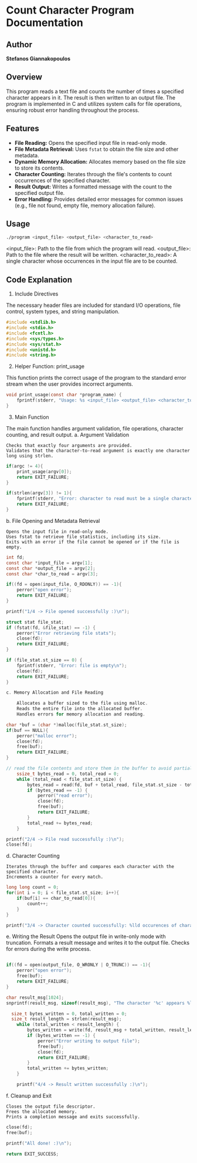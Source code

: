 # Count Character Program Documentation

## Author
**Stefanos Giannakopoulos**

## Overview
This program reads a text file and counts the number of times a specified character appears in it. The result is then written to an output file. The program is implemented in C and utilizes system calls for file operations, ensuring robust error handling throughout the process.

## Features
- **File Reading:** Opens the specified input file in read-only mode.
- **File Metadata Retrieval:** Uses `fstat` to obtain the file size and other metadata.
- **Dynamic Memory Allocation:** Allocates memory based on the file size to store its contents.
- **Character Counting:** Iterates through the file's contents to count occurrences of the specified character.
- **Result Output:** Writes a formatted message with the count to the specified output file.
- **Error Handling:** Provides detailed error messages for common issues (e.g., file not found, empty file, memory allocation failure).

## Usage
```bash
./program <input_file> <output_file> <character_to_read>
```

<input_file>: Path to the file from which the program will read.
<output_file>: Path to the file where the result will be written.
<character_to_read>: A single character whose occurrences in the input file are to be counted.

## Code Explanation
1. Include Directives

The necessary header files are included for standard I/O operations, file control, system types, and string manipulation.
```c
#include <stdlib.h>
#include <stdio.h>
#include <fcntl.h>
#include <sys/types.h>
#include <sys/stat.h>
#include <unistd.h>
#include <string.h>
```
2. Helper Function: print_usage

This function prints the correct usage of the program to the standard error stream when the user provides incorrect arguments.
```c
void print_usage(const char *program_name) {
    fprintf(stderr, "Usage: %s <input_file> <output_file> <character_to_read>\n", program_name);
}
```
3. Main Function

The main function handles argument validation, file operations, character counting, and result output.
a. Argument Validation

    Checks that exactly four arguments are provided.
    Validates that the character-to-read argument is exactly one character long using strlen.
```c
if(argc != 4){ 
    print_usage(argv[0]);
    return EXIT_FAILURE;
}

if(strlen(argv[3]) != 1){ 
    fprintf(stderr, "Error: character to read must be a single character\n");
    return EXIT_FAILURE;
}
```

b. File Opening and Metadata Retrieval

    Opens the input file in read-only mode.
    Uses fstat to retrieve file statistics, including its size.
    Exits with an error if the file cannot be opened or if the file is empty.

```c
int fd;
const char *input_file = argv[1]; 
const char *output_file = argv[2];
const char *char_to_read = argv[3];

if((fd = open(input_file, O_RDONLY)) == -1){  
    perror("open error");
    return EXIT_FAILURE;
}

printf("1/4 -> File opened successfully :)\n");

struct stat file_stat;
if (fstat(fd, &file_stat) == -1) {
    perror("Error retrieving file stats");
    close(fd);
    return EXIT_FAILURE;
}

if (file_stat.st_size == 0) {
    fprintf(stderr, "Error: file is empty\n");
    close(fd);
    return EXIT_FAILURE;
}

c. Memory Allocation and File Reading

    Allocates a buffer sized to the file using malloc.
    Reads the entire file into the allocated buffer.
    Handles errors for memory allocation and reading.

char *buf = (char *)malloc(file_stat.st_size);
if(buf == NULL){
    perror("malloc error");
    close(fd);
    free(buf);
    return EXIT_FAILURE;
}

// read the file contents and store them in the buffer to avoid partial reads
    ssize_t bytes_read = 0, total_read = 0;
    while (total_read < file_stat.st_size) {
        bytes_read = read(fd, buf + total_read, file_stat.st_size - total_read);
        if (bytes_read == -1) {
            perror("read error");
            close(fd);
            free(buf);
            return EXIT_FAILURE;
        }
        total_read += bytes_read;
    }

printf("2/4 -> File read successfully :)\n");
close(fd);
```

d. Character Counting

    Iterates through the buffer and compares each character with the specified character.
    Increments a counter for every match.
```c
long long count = 0; 
for(int i = 0; i < file_stat.st_size; i++){
    if(buf[i] == char_to_read[0]){
        count++;
    }
}

printf("3/4 -> Character counted successfully: %lld occurences of character %c :)\n", count, char_to_read[0]);
```

e. Writing the Result
    Opens the output file in write-only mode with truncation.
    Formats a result message and writes it to the output file.
    Checks for errors during the write process.
```c

if((fd = open(output_file, O_WRONLY | O_TRUNC)) == -1){
    perror("open error");
    free(buf);
    return EXIT_FAILURE;
}

char result_msg[1024];
snprintf(result_msg, sizeof(result_msg), "The character '%c' appears %lld times in file %s.\n", char_to_read[0], count, input_file);

  size_t bytes_written = 0, total_written = 0;
  size_t result_length = strlen(result_msg);
    while (total_written < result_length) {
        bytes_written = write(fd, result_msg + total_written, result_length - total_written);
        if (bytes_written == -1) {
            perror("Error writing to output file");
            free(buf);
            close(fd);
            return EXIT_FAILURE;
        }
        total_written += bytes_written;
    }

    printf("4/4 -> Result written successfully :)\n");
```
f. Cleanup and Exit

    Closes the output file descriptor.
    Frees the allocated memory.
    Prints a completion message and exits successfully.

```c
close(fd);
free(buf);

printf("All done! :)\n");

return EXIT_SUCCESS;
```
